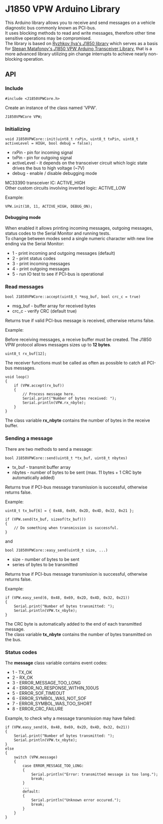 # J1850 VPW Arduino Library

This Arduino library allows you to receive and send messages on a vehicle diagnostic bus commonly known as PCI-bus.  
It uses blocking methods to read and write messages, therefore other time sensitive operations may be compromised.  
The library is based on [Ryzhkov Ilya's J1850 library](https://github.com/iiryzhkov/j1850_arduino) which serves as a basis for [Stepan Matafonov's J1850 VPW Arduino Transceiver Library](https://github.com/matafonoff/J1850-VPW-Arduino-Transceiver-Library), that is a more advanced library utilizing pin change interrupts to achieve nearly non-blocking operation.

## API

### Include

`#include <J1850VPWCore.h>`

Create an instance of the class named 'VPW'.

`J1850VPWCore VPW;`

### Initializing

`void J1850VPWCore::init(uint8_t rxPin, uint8_t txPin, uint8_t activeLevel = HIGH, bool debug = false);`

- rxPin - pin for incoming signal
- txPin - pin for outgoing signal
- activeLevel - it depends on the transceiver circuit which logic state drives the bus to high voltage (~7V)
- debug - enable / disable debugging mode

MC33390 transceiver IC: ACTIVE_HIGH  
Other custom circuits involving inverted logic: ACTIVE_LOW

Example:

`VPW.init(10, 11, ACTIVE_HIGH, DEBUG_ON);`


#### Debugging mode
When enabled it allows printing incoming messages, outgoing messages, status codes to the Serial Monitor and running tests.  
To change between modes send a single numeric character with new line ending via the Serial Monitor:
- 1 - print incoming and outgoing messages (default)
- 2 - print status codes
- 3 - print incoming messages
- 4 - print outgoing messages
- 5 - run IO test to see if PCI-bus is operational

### Read messages

`bool J1850VPWCore::accept(uint8_t *msg_buf, bool crc_c = true)`

- msg_buf - buffer array for received bytes
- crc_c - verify CRC (default true)

Returns true if valid PCI-bus message is received, otherwise returns false.

Example:

Before receiving messages, a receive buffer must be created. The J1850 VPW protocol allows messages sizes up to **12 bytes**.

`uint8_t rx_buf[12];`

The receiver functions must be called as often as possible to catch all PCI-bus messages.

```
void loop()
{
    if (VPW.accept(rx_buf))
    {
        // Process message here.
        Serial.print("Number of bytes received: ");
        Serial.println(VPW.rx_nbyte);
    }
}
```

The class variable **rx_nbyte** contains the number of bytes in the receive buffer.

### Sending a message

There are two methods to send a message:

`bool J1850VPWCore::send(uint8_t *tx_buf, uint8_t nbytes)`

- tx_buf - transmit buffer array
- nbytes - number of bytes to be sent (max. 11 bytes + 1 CRC byte automatically added)

Returns true if PCI-bus message transmission is successful, otherwise returns false.

Example:

```
uint8_t tx_buf[6] = { 0x48, 0x69, 0x2D, 0x4D, 0x32, 0x21 };

if (VPW.send(tx_buf, sizeof(tx_buf)))
{
    // Do something when transmission is successful.
}
```

and

`bool J1850VPWCore::easy_send(uint8_t size, ...)`

- size - number of bytes to be sent
- series of bytes to be transmitted

Returns true if PCI-bus message transmission is successful, otherwise returns false.

Example:

```
if (VPW.easy_send(6, 0x48, 0x69, 0x2D, 0x4D, 0x32, 0x21))
{
    Serial.print("Number of bytes transmitted: ");
    Serial.println(VPW.tx_nbyte);
}
```

The CRC byte is automatically added to the end of each transmitted message.  
The class variable **tx_nbyte** contains the number of bytes transmitted on the bus.

### Status codes
The **message** class variable contains event codes:

- 1 - TX_OK
- 2 - RX_OK
- 3 - ERROR_MESSAGE_TOO_LONG
- 4 - ERROR_NO_RESPONSE_WITHIN_100US
- 5 - ERROR_SOF_TIMEOUT
- 6 - ERROR_SYMBOL_WAS_NOT_SOF
- 7 - ERROR_SYMBOL_WAS_TOO_SHORT
- 8 - ERROR_CRC_FAILURE

Example, to check why a message transmission may have failed:

```
if (VPW.easy_send(6, 0x48, 0x69, 0x2D, 0x4D, 0x32, 0x21))
{
    Serial.print("Number of bytes transmitted: ");
    Serial.println(VPW.tx_nbyte);
}
else
{
    switch (VPW.message)
    {
        case ERROR_MESSAGE_TOO_LONG:
        {
            Serial.println("Error: transmitted message is too long.");
            break;
        }
        ...
        default:
        {
            Serial.println("Unknown error occured.");
            break;
        }
    }
}
```